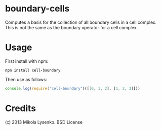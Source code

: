 boundary-cells
==============
Computes a basis for the collection of all boundary cells in a cell complex.  This is not the same as the boundary operator for a cell complex.

Usage
=====
First install with npm:

    npm install cell-boundary
    
Then use as follows:

```javascript
console.log(require("cell-boundary")([[0, 1, 2], [1, 2, 3]]))
```


Credits
=======
(c) 2013 Mikola Lysenko. BSD License
